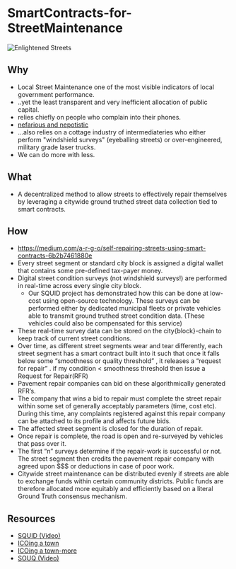 # SmartContracts-for-StreetMaintenance
![Enlightened Streets](https://github.com/argo-marketplace/SmartContracts-for-StreetMaintenance/blob/master/1_cJZTjELaH_N_x1EiUjLiyA.png)
## Why
- Local Street Maintenance one of the most visible indicators of local government performance.
- ..yet the least transparent and very inefficient allocation of public capital.
- relies chiefly on people who complain into their phones.
- [nefarious and nepotistic](https://www.newsday.com/business/carlo-lizza-sons-paving-inc-got-100m-in-contracts-has-history-of-political-contributions-1.10293076)
- ...also relies on a cottage industry of intermediateries who either perform "windshield surveys" (eyeballing streets) or over-engineered, military grade laser trucks.
- We can do more with less.

## What
- A decentralized method to allow streets to effectively repair themselves by leveraging a citywide ground truthed street data collection tied to smart contracts.

## How
- https://medium.com/a-r-g-o/self-repairing-streets-using-smart-contracts-6b2b7461880e
- Every street segment or standard city block is assigned a digital wallet that contains some pre-defined tax-payer money.
- Digital street condition surveys (not windshield surveys!) are performed in real-time across every single city block. 
   - Our SQUID project has demonstrated how this can be done at low-cost using open-source technology. These surveys can be performed either by dedicated municipal fleets or private vehicles able to transmit ground truthed street condition data. (These vehicles could also be compensated for this service)
- These real-time survey data can be stored on the city{block}-chain to keep track of current street conditions.
- Over time, as different street segments wear and tear differently, each street segment has a smart contract built into it such that once it falls below some “smoothness or quality threshold” , it releases a “request for repair” . if my condition < smoothness threshold then issue a Request for Repair(RFR)
- Pavement repair companies can bid on these algorithmically generated RFR’s.
- The company that wins a bid to repair must complete the street repair within some set of generally acceptably parameters (time, cost etc). During this time, any complaints registered against this repair company can be attached to its profile and affects future bids.
- The affected street segment is closed for the duration of repair.
- Once repair is complete, the road is open and re-surveyed by vehicles that pass over it.
- The first “n” surveys determine if the repair-work is successful or not. The street segment then credits the pavement repair company with agreed upon $$$ or deductions in case of poor work.
- Citywide street maintenance can be distributed evenly if streets are able to exchange funds within certain community districts. Public funds are therefore allocated more equitably and efficiently based on a literal Ground Truth consensus mechanism.


## Resources
- [SQUID (Video)](https://youtu.be/QzMCTIdxpoc)
- [ICOing a town](http://town.cryptocracy.io/faq/)
- [ICOing a town-more](https://forum.blockstack.org/t/crowd-funding-purchase-of-an-entire-town/847)
- [SOUQ (Video)](https://www.youtube.com/watch?v=hmhyB3D9CXA)

